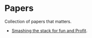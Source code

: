 # Papers
Collection of papers that matters.

 - [Smashing the stack for fun and Profit](https://avicoder.me/papers/smashthestack.pdf).
